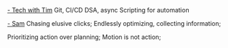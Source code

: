 [- Tech with Tim]()
Git, CI/CD
DSA, async
Scripting for automation


[- Sam]()
Chasing elusive clicks;
Endlessly optimizing, collecting information;

Prioritizing action over planning;
Motion is not action;


